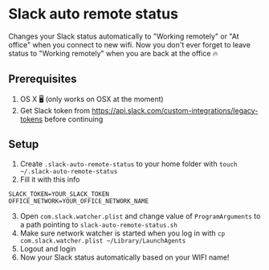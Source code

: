 # Slack auto remote status

Changes your Slack status automatically to "Working remotely" or "At office" when you connect to new wifi. Now you don't ever forget to leave status to "Working remotely" when you are back at the office 🔥

## Prerequisites

1. OS X 🖥 (only works on OSX at the moment)
2. Get Slack token from https://api.slack.com/custom-integrations/legacy-tokens before continuing

## Setup

1. Create `.slack-auto-remote-status` to your home folder with `touch ~/.slack-auto-remote-status`
2. Fill it with this info

```
SLACK_TOKEN=YOUR_SLACK_TOKEN
OFFICE_NETWORK=YOUR_OFFICE_NETWORK_NAME
```

3. Open `com.slack.watcher.plist` and change value of `ProgramArguments` to a path pointing to `slack-auto-remote-status.sh`
4. Make sure network watcher is started when you log in with `cp com.slack.watcher.plist ~/Library/LaunchAgents`
5. Logout and login
6. Now your Slack status automatically based on your WIFI name!

